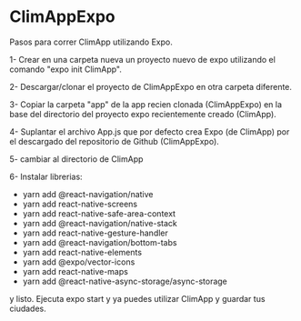 # ClimAppExpo

Pasos para correr ClimApp utilizando Expo. 

1- Crear en una carpeta nueva un proyecto nuevo de expo utilizando el comando "expo init ClimApp".

2- Descargar/clonar el proyecto de ClimAppExpo en otra carpeta diferente. 

3- Copiar la carpeta "app" de la app recien clonada (ClimAppExpo) en la base del directorio del proyecto expo recientemente creado (ClimApp). 

4- Suplantar el archivo App.js que por defecto crea Expo (de ClimApp) por el descargado del repositorio de Github (ClimAppExpo).

5- cambiar al directorio de ClimApp

6- Instalar librerias:

- yarn add @react-navigation/native
- yarn add react-native-screens
- yarn add react-native-safe-area-context
- yarn add @react-navigation/native-stack
- yarn add react-native-gesture-handler
- yarn add @react-navigation/bottom-tabs
- yarn add react-native-elements
- yarn add @expo/vector-icons
- yarn add react-native-maps
- yarn add @react-native-async-storage/async-storage

y listo. Ejecuta expo start y ya puedes utilizar ClimApp y guardar tus ciudades.
